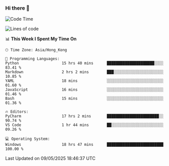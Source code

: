 ### Hi there 👋

<!--
**RoiexLee/RoiexLee** is a ✨ _special_ ✨ repository because its `README.md` (this file) appears on your GitHub profile.

Here are some ideas to get you started:

- 🔭 I’m currently working on ...
- 🌱 I’m currently learning ...
- 👯 I’m looking to collaborate on ...
- 🤔 I’m looking for help with ...
- 💬 Ask me about ...
- 📫 How to reach me: ...
- 😄 Pronouns: ...
- ⚡ Fun fact: ...
-->

<!--START_SECTION:waka-->
![Code Time](http://img.shields.io/badge/Code%20Time-1%2C152%20hrs%2011%20mins-blue)

![Lines of code](https://img.shields.io/badge/From%20Hello%20World%20I%27ve%20Written-41.6%20thousand%20lines%20of%20code-blue)

📊 **This Week I Spent My Time On** 

```text
🕑︎ Time Zone: Asia/Hong_Kong

💬 Programming Languages: 
Python                   15 hrs 40 mins      █████████████████████░░░░   83.41 % 
Markdown                 2 hrs 2 mins        ███░░░░░░░░░░░░░░░░░░░░░░   10.85 % 
YAML                     18 mins             ░░░░░░░░░░░░░░░░░░░░░░░░░   01.60 % 
JavaScript               16 mins             ░░░░░░░░░░░░░░░░░░░░░░░░░   01.46 % 
Bash                     15 mins             ░░░░░░░░░░░░░░░░░░░░░░░░░   01.36 % 

🔥 Editors: 
PyCharm                  17 hrs 2 mins       ███████████████████████░░   90.74 % 
VS Code                  1 hr 44 mins        ██░░░░░░░░░░░░░░░░░░░░░░░   09.26 % 

💻 Operating System: 
Windows                  18 hrs 47 mins      █████████████████████████   100.00 % 
```


 Last Updated on 09/05/2025 18:46:37 UTC
<!--END_SECTION:waka-->
